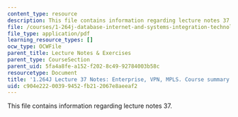 ```yaml
---
content_type: resource
description: This file contains information regarding lecture notes 37.
file: /courses/1-264j-database-internet-and-systems-integration-technologies-fall-2013/c904e22200399452fb212067e8aeeaf2_MIT1_264JF13_lect_37.pdf
file_type: application/pdf
learning_resource_types: []
ocw_type: OCWFile
parent_title: Lecture Notes & Exercises
parent_type: CourseSection
parent_uid: 5fa4a8fe-a152-f202-8c49-92784003b58c
resourcetype: Document
title: '1.264J Lecture 37 Notes: Enterprise, VPN, MPLS. Course summary.'
uid: c904e222-0039-9452-fb21-2067e8aeeaf2
---
```

This file contains information regarding lecture notes 37.